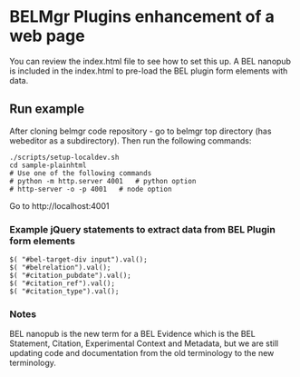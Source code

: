 # BELMgr Plugins enhancement of a web page

You can review the index.html file to see how to set this up.  A BEL nanopub is
included in the index.html to pre-load the BEL plugin form elements with data.

## Run example

After cloning belmgr code repository - go to belmgr top directory (has webeditor
as a subdirectory). Then run the following commands:

    ./scripts/setup-localdev.sh
    cd sample-plainhtml
    # Use one of the following commands
    # python -m http.server 4001   # python option
    # http-server -o -p 4001   # node option

Go to http://localhost:4001


### Example jQuery statements to extract data from BEL Plugin form elements

    $( "#bel-target-div input").val();
    $( "#belrelation").val();
    $( "#citation_pubdate").val();
    $( "#citation_ref").val();
    $( "#citation_type").val();


### Notes

BEL nanopub is the new term for a BEL Evidence which is the BEL Statement, Citation, Experimental Context and Metadata, but we are still updating code and documentation from the old terminology to the new terminology.
